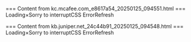 === Content from kc.mcafee.com_e8617a54_20250125_094551.html ===
Loading×Sorry to interruptCSS ErrorRefresh

=== Content from kb.juniper.net_24c44b91_20250125_094548.html ===
Loading×Sorry to interruptCSS ErrorRefresh
